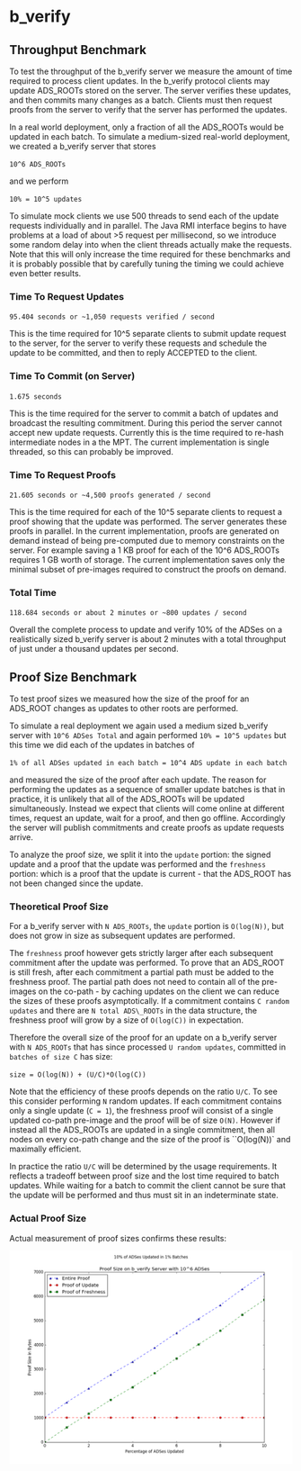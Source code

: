 # b\_verify 

## Throughput Benchmark
To test the throughput of the b\_verify server we measure the amount of time required to process client updates. In the b\_verify protocol clients may update ADS\_ROOTs stored on the server. The server verifies these updates, and then commits many changes as a batch. Clients must then request proofs from the server to verify that the server has performed the updates.

In a real world deployment, only a fraction of all the ADS\_ROOTs would be updated in each batch. To simulate a medium-sized real-world deployment, we created a b\_verify server that stores  

``10^6 ADS_ROOTs``

and we perform 

``10% = 10^5 updates``

To simulate mock clients we use 500 threads to send each of the update requests individually and in parallel. The Java RMI interface begins to have problems at a load of about >5 request per millisecond, so we introduce some random delay into when the client threads actually make the requests. Note that this will only increase the time required for these benchmarks and it is probably possible that by carefully tuning the timing we could achieve even better results.

### Time To Request Updates
``95.404 seconds or ~1,050 requests verified / second``

This is the time required for 10^5 separate clients to submit update request to the server, for the server to verify these requests and schedule the update to be committed, and then to reply ACCEPTED to the client. 

### Time To Commit (on Server)
``1.675 seconds``

This is the time required for the server to commit a batch of updates and broadcast the resulting commitment. During this period the server cannot accept new update requests. Currently this is the time required to re-hash intermediate nodes in a the MPT. The current implementation is single threaded, so this can probably be improved.

### Time To Request Proofs
``21.605 seconds or ~4,500 proofs generated / second``

This is the time required for each of the 10^5 separate clients to request a proof showing that the update was performed. The server generates these proofs in parallel. In the current implementation, proofs are generated on demand instead of being pre-computed due to memory constraints on the server. For example saving a 1 KB proof for each of the 10^6 ADS\_ROOTs requires 1 GB worth of storage. The current implementation saves only the minimal subset of pre-images required to construct the proofs on demand.   

### Total Time 
``118.684 seconds or about 2 minutes or ~800 updates / second``

Overall the complete process to update and verify 10% of the ADSes on a realistically sized b\_verify server is about 2 minutes with a total throughput of just under a thousand updates per second. 

## Proof Size Benchmark
To test proof sizes we measured how the size of the proof for an ADS\_ROOT changes as updates to other roots are performed. 

To simulate a real deployment we again used a medium sized b\_verify server with 
``10^6 ADSes Total``
and again performed 
``10% = 10^5 updates``
but this time we did each of the updates in batches of

``1% of all ADSes updated in each batch = 10^4 ADS update in each batch``

and measured the size of the proof after each update. The reason for performing the updates as a sequence of smaller update batches is that in practice, it is unlikely that all of the ADS\_ROOTs will be updated simultaneously. Instead we expect that clients will come online at different times, request an update, wait for a proof, and then go offline. Accordingly the server will publish commitments and create proofs as update requests arrive. 

To analyze the proof size, we split it into the ``update`` portion: the signed update and a proof that the update was performed and the ``freshness`` portion: which is a proof that the update is current - that the ADS\_ROOT has not been changed since the update. 

### Theoretical Proof Size  

For a b\_verify server with ``N ADS_ROOTs``, the ``update`` portion is ``O(log(N))``, but does not grow in size as subsequent updates are performed.

The ``freshness`` proof however gets strictly larger after each subsequent commitment after the update was performed. To prove that an ADS\_ROOT is still fresh, after each commitment a partial path must be added to the freshness proof. The partial path does not need to contain all of the pre-images on the co-path - by caching updates on the client we can reduce the sizes of these proofs asymptotically.  If a commitment contains ``C random updates`` and there are ``N total ADS\_ROOTs`` in the data structure, the freshness proof will grow by a size of ``O(log(C))`` in expectation. 

Therefore the overall size of the proof for an update on a b\_verify server with ``N ADS_ROOTs`` that has since processed ``U random updates``, committed in ``batches of size C`` has size:

``size = O(log(N)) + (U/C)*O(log(C))``

Note that the efficiency of these proofs depends on the ratio ``U/C``. To see this consider performing ``N`` random updates. If each commitment contains only a single update (``C = 1``), the freshness proof will consist of a single updated co-path pre-image and the proof will be of size ``O(N)``. However if instead all the ADS\_ROOTs are updated in a single commitment, then all nodes on every co-path change and the size of the proof is ``O(log(N))` and maximally efficient.

In practice the ratio ``U/C`` will be determined by the usage requirements. It reflects a tradeoff between proof size and the lost time required to batch updates. While waiting for a batch to commit the client cannot be sure that the update will be performed and thus must sit in an indeterminate state. 

### Actual Proof Size
Actual measurement of proof sizes confirms these results: 

![picture](benchmarks/proof-sizes/proof_size.png) 


